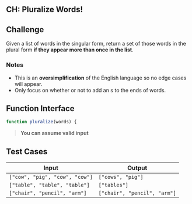 CH: Pluralize Words!
---

## Challenge

Given a list of words in the singular form, return a set of those words in the plural form **if they appear more than once in the list**.

### Notes
- This is an **oversimplification** of the English language so no edge cases will appear.
- Only focus on whether or not to add an s to the ends of words.

## Function Interface

```js
function pluralize(words) {
```

> **You can assume valid input**

## Test Cases

Input | Output
---|---
`["cow", "pig", "cow", "cow"]` | `["cows", "pig"]`
`["table", "table", "table"]` | `["tables"]`
`["chair", "pencil", "arm"]` | `["chair", "pencil", "arm"]`
